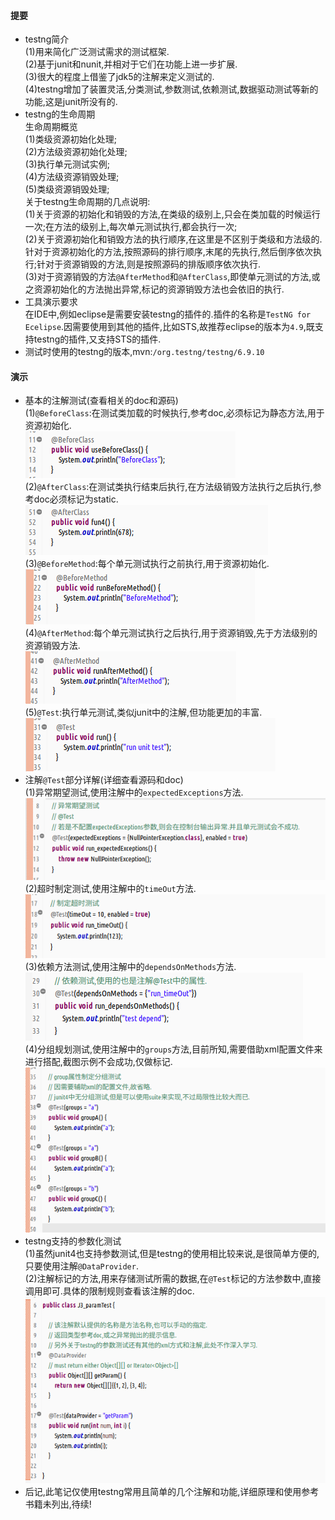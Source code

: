 #### 提要  
- testng简介  
  (1)用来简化广泛测试需求的测试框架.  
  (2)基于junit和nunit,并相对于它们在功能上进一步扩展.  
  (3)很大的程度上借鉴了jdk5的注解来定义测试的.  
  (4)testng增加了装置灵活,分类测试,参数测试,依赖测试,数据驱动测试等新的功能,这是junit所没有的.  
- testng的生命周期  
  生命周期概览  
  (1)类级资源初始化处理;  
  (2)方法级资源初始化处理;  
  (3)执行单元测试实例;  
  (4)方法级资源销毁处理;  
  (5)类级资源销毁处理;  
  关于testng生命周期的几点说明:  
  (1)关于资源的初始化和销毁的方法,在类级的级别上,只会在类加载的时候运行一次;在方法的级别上,每次单元测试执行,都会执行一次;  
  (2)关于资源初始化和销毁方法的执行顺序,在这里是不区别于类级和方法级的.针对于资源初始化的方法,按照源码的排行顺序,末尾的先执行,然后倒序依次执行;针对于资源销毁的方法,则是按照源码的排版顺序依次执行.  
  (3)对于资源销毁的方法`@AfterMethod`和`@AfterClass`,即使单元测试的方法,或之资源初始化的方法抛出异常,标记的资源销毁方法也会依旧的执行.  
- 工具演示要求  
  在IDE中,例如eclipse是需要安装testng的插件的.插件的名称是`TestNG for Ecelipse`.因需要使用到其他的插件,比如STS,故推荐eclipse的版本为`4.9`,既支持testng的插件,又支持STS的插件.  
- 测试时使用的testng的版本,mvn:`/org.testng/testng/6.9.10`  

#### 演示  
- 基本的注解测试(查看相关的doc和源码)  
  (1)`@BeforeClass`:在测试类加载的时候执行,参考doc,必须标记为静态方法,用于资源初始化.  
  ![](assets/markdown-img-paste-2019072216071641.png)  
  (2)`@AfterClass`:在测试类执行结束后执行,在方法级销毁方法执行之后执行,参考doc必须标记为static.  
  ![](assets/markdown-img-paste-20190722160832211.png)  
  (3)`@BeforeMethod`:每个单元测试执行之前执行,用于资源初始化.  
  ![](assets/markdown-img-paste-2019072216100410.png)  
  (4)`@AfterMethod`:每个单元测试执行之后执行,用于资源销毁,先于方法级别的资源销毁方法.  
  ![](assets/markdown-img-paste-20190722160948378.png)  
  (5)`@Test`:执行单元测试,类似junit中的注解,但功能更加的丰富.  
  ![](assets/markdown-img-paste-20190722161051567.png)  
- 注解`@Test`部分详解(详细查看源码和doc)  
  (1)异常期望测试,使用注解中的`expectedExceptions`方法.  
  ![](assets/markdown-img-paste-20190722161643146.png)  
  (2)超时制定测试,使用注解中的`timeOut`方法.  
  ![](assets/markdown-img-paste-20190722161807256.png)  
  (3)依赖方法测试,使用注解中的`dependsOnMethods`方法.  
  ![](assets/markdown-img-paste-20190722161947971.png)  
  (4)分组规划测试,使用注解中的`groups`方法,目前所知,需要借助xml配置文件来进行搭配,截图示例不会成功,仅做标记.  
  ![](assets/markdown-img-paste-20190722162116471.png)  
- testng支持的参数化测试  
  (1)虽然junit4也支持参数测试,但是testng的使用相比较来说,是很简单方便的,只要使用注解`@DataProvider`.  
  (2)注解标记的方法,用来存储测试所需的数据,在`@Test`标记的方法参数中,直接调用即可.具体的限制规则查看该注解的doc.  
  ![](assets/markdown-img-paste-2019072216245198.png)  
- 后记,此笔记仅使用testng常用且简单的几个注解和功能,详细原理和使用参考书籍未列出,待续!  
